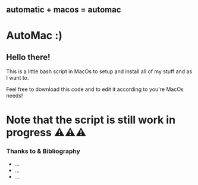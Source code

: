## automatic + macos = automac 
# AutoMac :)

## Hello there!

This is a little bash script in MacOs to setup and install all of my stuff and as I want to.

Feel free to download this code and to edit it according to you're MacOs needs!

# Note that the script is still work in progress ⚠️⚠️⚠️


### Thanks to & Bibliography
- ...
- ...
- ...
